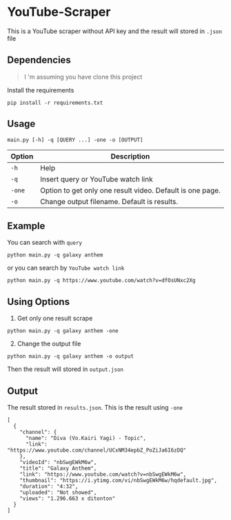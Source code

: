 # YouTube-Scraper

This is a YouTube scraper without API key and the result will stored in `.json` file

## Dependencies
> I 'm assuming you have clone this project

Install the requirements
```
pip install -r requirements.txt
```

## Usage
```
main.py [-h] -q [QUERY ...] -one -o [OUTPUT]
```
| Option | Description |
| ---    | -------------------------------------------------------- |
| `-h`   | Help |
| `-q`   | Insert query or YouTube watch link |
| `-one` | Option to get only one result video. Default is one page.|
| `-o`   | Change output filename. Default is results. |


## Example
You can search with `query`
```
python main.py -q galaxy anthem
```

or you can search by `YouTube watch link`
```
python main.py -q https://www.youtube.com/watch?v=dfOsUNxc2Xg
```

## Using Options
1. Get only one result scrape
```
python main.py -q galaxy anthem -one
```

2. Change the output file
```
python main.py -q galaxy anthem -o output
```
Then the result will stored in `output.json`

## Output
The result stored in `results.json`. This is the result using `-one`
```
[
  {
    "channel": {
      "name": "Diva (Vo.Kairi Yagi) - Topic",
      "link": "https://www.youtube.com/channel/UCxNM34epbZ_PoZiJa6I6zDQ"
    },
    "videoId": "nbSwgEWkM6w",
    "title": "Galaxy Anthem",
    "link": "https://www.youtube.com/watch?v=nbSwgEWkM6w",
    "thumbnail": "https://i.ytimg.com/vi/nbSwgEWkM6w/hqdefault.jpg",
    "duration": "4:32",
    "uploaded": "Not showed",
    "views": "1.296.663 x ditonton"
  }
]
```